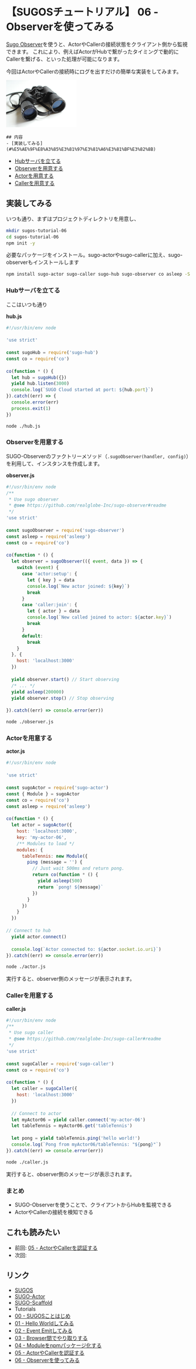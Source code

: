 # 【SUGOSチュートリアル】 06 - Observerを使ってみる

[Sugo Observer](https://github.com/realglobe-Inc/sugo-observer#readme)を使うと、ActorやCallerの接続状態をクライアント側から監視できます。
これにより、例えばActorがHubで繋がったタイミングで動的にCallerを繋げる、といった処理が可能になります。

今回はActorやCallerの接続時にログを出すだけの簡単な実装をしてみます。


<a href="https://github.com/realglobe-Inc/sugos-tutorial/blob/master/dist/markdown/ja/06%20-%20Observer%E3%82%92%E4%BD%BF%E3%81%A3%E3%81%A6%E3%81%BF%E3%82%8B.md">
    <img src="../../images/eyecatch-dynamic.jpg"
         alt="eyecatch"
         height="128"
         style="height:128px"
    /></a>

    ## 内容
    - [実装してみる](#%E5%AE%9F%E8%A3%85%E3%81%97%E3%81%A6%E3%81%BF%E3%82%8B)
  * [Hubサーバを立てる](#hub%E3%82%B5%E3%83%BC%E3%83%90%E3%82%92%E7%AB%8B%E3%81%A6%E3%82%8B)
  * [Observerを用意する](#observer%E3%82%92%E7%94%A8%E6%84%8F%E3%81%99%E3%82%8B)
  * [Actorを用意する](#actor%E3%82%92%E7%94%A8%E6%84%8F%E3%81%99%E3%82%8B)
  * [Callerを用意する](#caller%E3%82%92%E7%94%A8%E6%84%8F%E3%81%99%E3%82%8B)


## 実装してみる

いつも通り、まずはプロジェクトディレクトリを用意し、


```bash
mkdir sugos-tutorial-06
cd sugos-tutorial-06
npm init -y

```

必要なパッケージをインストール。sugo-actorやsugo-callerに加え、sugo-observerもインストールします

```bash
npm install sugo-actor sugo-caller sugo-hub sugo-observer co asleep -S
```

### Hubサーバを立てる

ここはいつも通り

**hub.js**

```javascript
#!/usr/bin/env node

'use strict'

const sugoHub = require('sugo-hub')
const co = require('co')

co(function * () {
  let hub = sugoHub({})
  yield hub.listen(3000)
  console.log(`SUGO Cloud started at port: ${hub.port}`)
}).catch((err) => {
  console.error(err)
  process.exit(1)
})

```
```bash
node ./hub.js
```

### Observerを用意する

SUGO-Observerのファクトリーメソッド（`.sugoObserver(handler, config)`）を利用して、インスタンスを作成します。


**observer.js**

```javascript
#!/usr/bin/env node
/**
 * Use sugo observer
 * @see https://github.com/realglobe-Inc/sugo-observer#readme
 */
'use strict'

const sugoObserver = require('sugo-observer')
const asleep = require('asleep')
const co = require('co')

co(function * () {
  let observer = sugoObserver(({ event, data }) => {
    switch (event) {
      case 'actor:setup': {
        let { key } = data
        console.log(`New actor joined: ${key}`)
        break
      }
      case 'caller:join': {
        let { actor } = data
        console.log(`New called joined to actor: ${actor.key}`)
        break
      }
      default:
        break
    }
  }, {
    host: 'localhost:3000'
  })

  yield observer.start() // Start observing
  /* ... */
  yield asleep(200000)
  yield observer.stop() // Stop observing

}).catch((err) => console.error(err))

```

```bash
node ./observer.js
```


### Actorを用意する

**actor.js**

```javascript
#!/usr/bin/env node

'use strict'

const sugoActor = require('sugo-actor')
const { Module } = sugoActor
const co = require('co')
const asleep = require('asleep')

co(function * () {
  let actor = sugoActor({
    host: 'localhost:3000',
    key: 'my-actor-06',
    /** Modules to load */
    modules: {
      tableTennis: new Module({
        ping (message = '') {
          // Just wait 500ms and return pong.
          return co(function * () {
            yield asleep(500)
            return `pong! ${message}`
          })
        }
      })
    }
  })

// Connect to hub
  yield actor.connect()

  console.log(`Actor connected to: ${actor.socket.io.uri}`)
}).catch((err) => console.error(err))

```

```bash
node ./actor.js
```

実行すると、observer側のメッセージが表示されます。

### Callerを用意する


**caller.js**

```javascript
#!/usr/bin/env node
/**
 * Use sugo caller
 * @see https://github.com/realglobe-Inc/sugo-caller#readme
 */
'use strict'

const sugoCaller = require('sugo-caller')
const co = require('co')

co(function * () {
  let caller = sugoCaller({
    host: 'localhost:3000'
  })

  // Connect to actor
  let myActor06 = yield caller.connect('my-actor-06')
  let tableTennis = myActor06.get('tableTennis')

  let pong = yield tableTennis.ping('hello world!')
  console.log(`Pong from myActor06/tableTennis: "${pong}"`)
}).catch((err) => console.error(err))


```

```bash
node ./caller.js
```

実行すると、observer側のメッセージが表示されます。


### まとめ

+ SUGO-Observerを使うことで、クライアントからHubを監視できる
+ ActorやCallerの接続を検知できる



## これも読みたい

+ 前回: [05 - ActorやCallerを認証する](https://github.com/realglobe-Inc/sugos-tutorial/blob/master/dist/markdown/ja/05%20-%20Actor%E3%82%84Caller%E3%82%92%E8%AA%8D%E8%A8%BC%E3%81%99%E3%82%8B.md)
+ 次回: []()

## リンク

+ [SUGOS](https://github.com/realglobe-Inc/sugos)
+ [SUGO-Actor](https://github.com/realglobe-Inc/sugo-actor)
+ [SUGO-Scaffold](https://github.com/realglobe-Inc/sugo-scaffold)
+ Tutorials
+ [00 - SUGOSことはじめ](https://github.com/realglobe-Inc/sugos-tutorial/blob/master/dist/markdown/ja/00%20-%20SUGOS%E3%81%93%E3%81%A8%E3%81%AF%E3%81%98%E3%82%81.md)
+ [01 - Hello Worldしてみる](https://github.com/realglobe-Inc/sugos-tutorial/blob/master/dist/markdown/ja/01%20-%20Hello%20World%E3%81%97%E3%81%A6%E3%81%BF%E3%82%8B.md)
+ [02 - Event Emitしてみる](https://github.com/realglobe-Inc/sugos-tutorial/blob/master/dist/markdown/ja/02%20-%20Event%20Emit%E3%81%97%E3%81%A6%E3%81%BF%E3%82%8B.md)
+ [03 - Browser間でやり取りする](https://github.com/realglobe-Inc/sugos-tutorial/blob/master/dist/markdown/ja/03%20-%20Browser%E9%96%93%E3%81%A7%E3%82%84%E3%82%8A%E5%8F%96%E3%82%8A%E3%81%99%E3%82%8B.md)
+ [04 - Moduleをnpmパッケージ化する](https://github.com/realglobe-Inc/sugos-tutorial/blob/master/dist/markdown/ja/04%20-%20Module%E3%82%92npm%E3%83%91%E3%83%83%E3%82%B1%E3%83%BC%E3%82%B8%E5%8C%96%E3%81%99%E3%82%8B.md)
+ [05 - ActorやCallerを認証する](https://github.com/realglobe-Inc/sugos-tutorial/blob/master/dist/markdown/ja/05%20-%20Actor%E3%82%84Caller%E3%82%92%E8%AA%8D%E8%A8%BC%E3%81%99%E3%82%8B.md)
+ [06 - Observerを使ってみる](https://github.com/realglobe-Inc/sugos-tutorial/blob/master/dist/markdown/ja/06%20-%20Observer%E3%82%92%E4%BD%BF%E3%81%A3%E3%81%A6%E3%81%BF%E3%82%8B.md)
